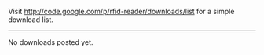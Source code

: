Visit http://code.google.com/p/rfid-reader/downloads/list for a simple download list.


---

No downloads posted yet.